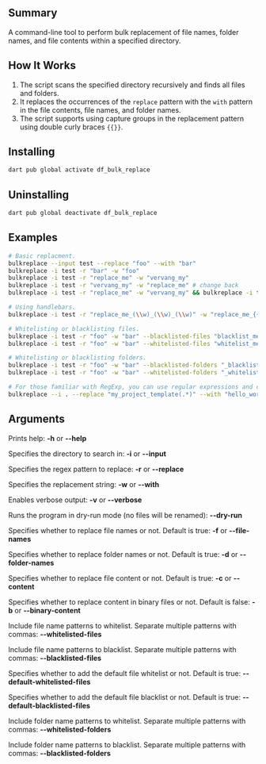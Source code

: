 ## Summary

A command-line tool to perform bulk replacement of file names, folder names, and file contents within a specified directory.

## How It Works

1.  The script scans the specified directory recursively and finds all files and folders.
2.  It replaces the occurrences of the `replace` pattern with the `with` pattern in the file contents, file names, and folder names.
3.  The script supports using capture groups in the replacement pattern using double curly braces `{{}}`.

## Installing

```sh
dart pub global activate df_bulk_replace
```

## Uninstalling

```sh
dart pub global deactivate df_bulk_replace
```

## Examples

```sh
# Basic replacment.
bulkreplace --input test --replace "foo" --with "bar"
bulkreplace -i test -r "bar" -w "foo"
bulkreplace -i test -r "replace_me" -w "vervang_my"
bulkreplace -i test -r "vervang_my" -w "replace_me" # change back
bulkreplace -i test -r "replace_me" -w "vervang_my" && bulkreplace -i test -r "vervang_my" -w "replace_me"

# Using handlebars.
bulkreplace -i test -r "replace_me_(\\w)_(\\w)_(\\w)" -w "replace_me_{{2}}_{{1}}_{{0}}" --no-file-names --no-folder-names

# Whitelisting or blacklisting files.
bulkreplace -i test -r "foo" -w "bar" --blacklisted-files "blacklist_me_1.txt, blacklist_me_2.txt"
bulkreplace -i test -r "foo" -w "bar" --whitelisted-files "whitelist_me_1.txt, whitelist_me_2.txt"

# Whitelisting or blacklisting folders.
bulkreplace -i test -r "foo" -w "bar" --blacklisted-folders "_blacklist_me" -v
bulkreplace -i test -r "foo" -w "bar" --whitelisted-folders "_whitelist_me" -v

# For those familiar with RegExp, you can use regular expressions and capture groups.
bulkreplace --i . --replace "my_project_template(.*)" --with "hello_world{{1}}"
```

## Arguments

Prints help: **-h** or **--help**

Specifies the directory to search in: **-i** or **--input**

Specifies the regex pattern to replace: **-r** or **--replace**

Specifies the replacement string: **-w** or **--with**

Enables verbose output: **-v** or **--verbose**

Runs the program in dry-run mode (no files will be renamed): **--dry-run**

Specifies whether to replace file names or not. Default is true: **-f** or **--file-names**

Specifies whether to replace folder names or not. Default is true: **-d** or **--folder-names**

Specifies whether to replace file content or not. Default is true: **-c** or **--content**

Specifies whether to replace content in binary files or not. Default is false: **-b** or **--binary-content**

Include file name patterns to whitelist. Separate multiple patterns with commas: **--whitelisted-files**

Include file name patterns to blacklist. Separate multiple patterns with commas: **--blacklisted-files**

Specifies whether to add the default file whitelist or not. Default is true: **--default-whitelisted-files**

Specifies whether to add the default file blacklist or not. Default is true: **--default-blacklisted-files**

Include folder name patterns to whitelist. Separate multiple patterns with commas: **--whitelisted-folders**

Include folder name patterns to blacklist. Separate multiple patterns with commas: **--blacklisted-folders**